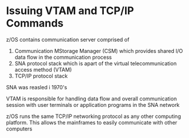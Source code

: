 
# Issuing VTAM and TCP/IP Commands

z/OS contains communication server comprised of 

1. Communication MStorage Manager (CSM) which provides shared I/O data flow in the communication process
2. SNA protocol stack which is apart of the virtual telecommunication access method (VTAM)
3. TCP/IP protocol stack

SNA was reasled i 1970's 

VTAM is responsible for handling data flow and overall communication session with user terminals or application programs in the SNA network

z/OS runs the same TCP/IP networking protocol as any other computing platform. This allows the mainframes to easily communicate with other computers

